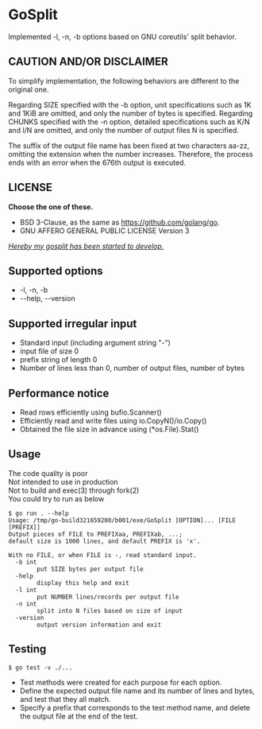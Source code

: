 # GoSplit

Implemented -l, -n, -b options based on GNU coreutils' split behavior.


## CAUTION AND/OR DISCLAIMER

To simplify implementation, the following behaviors are different to the original one.

Regarding SIZE specified with the -b option, unit specifications such as 1K and 1KiB are omitted, and only the number of bytes is specified.
Regarding CHUNKS specified with the -n option, detailed specifications such as K/N and l/N are omitted, and only the number of output files N is specified.

The suffix of the output file name has been fixed at two characters aa-zz, omitting the extension when the number increases.
Therefore, the process ends with an error when the 676th output is executed.


## LICENSE

**Choose the one of these.**

* BSD 3-Clause, as the same as https://github.com/golang/go.
* GNU AFFERO GENERAL PUBLIC LICENSE Version 3

<ins>_Hereby my gosplit has been started to develop._</ins>


## Supported options

* -l, -n, -b
* --help, --version


## Supported irregular input

* Standard input (including argument string "-")
* input file of size 0
* prefix string of length 0
* Number of lines less than 0, number of output files, number of bytes


## Performance notice

* Read rows efficiently using bufio.Scanner()
* Efficiently read and write files using io.CopyN()/io.Copy()
* Obtained the file size in advance using (*os.File).Stat()


## Usage

The code quality is poor \
Not intended to use in production \
Not to build and exec(3) through fork(2) \
You could try to run as below

```
$ go run . --help
Usage: /tmp/go-build321659200/b001/exe/GoSplit [OPTION]... [FILE [PREFIX]]
Output pieces of FILE to PREFIXaa, PREFIXab, ...;
default size is 1000 lines, and default PREFIX is 'x'.

With no FILE, or when FILE is -, read standard input.
  -b int
    	put SIZE bytes per output file
  -help
    	display this help and exit
  -l int
    	put NUMBER lines/records per output file
  -n int
    	split into N files based on size of input
  -version
    	output version information and exit
```


## Testing

```
$ go test -v ./...
```

* Test methods were created for each purpose for each option.
* Define the expected output file name and its number of lines and bytes, and test that they all match.
* Specify a prefix that corresponds to the test method name, and delete the output file at the end of the test.
